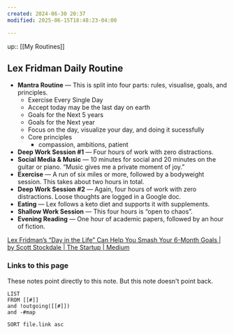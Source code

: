 ```yaml
---
created: 2024-06-30 20:37
modified: 2025-06-15T18:48:23-04:00

---
```

up::  [[My Routines]]
## Lex Fridman Daily Routine

- **Mantra Routine** — This is split into four parts: rules, visualise, goals, and principles.
	- Exercise Every Single Day
	- Accept today may be the last day on earth
	- Goals for the Next 5 years
	- Goals for the Next year
	- Focus on the day, visualize your day, and doing it sucessfully
	- Core principles
		- compassion, ambitions, patient
- **Deep Work Session #1** — Four hours of work with zero distractions.
- **Social Media & Music** — 10 minutes for social and 20 minutes on the guitar or piano. “Music gives me a private moment of joy.”
- **Exercise** — A run of six miles or more, followed by a bodyweight session. This takes about two hours in total.
- **Deep Work Session #2** — Again, four hours of work with zero distractions. Loose thoughts are logged in a Google doc.
- **Eating** — Lex follows a keto diet and supports it with supplements.
- **Shallow Work Session** — This four hours is “open to chaos”.
- **Evening Reading** — One hour of academic papers, followed by an hour of fiction.


[Lex Fridman’s “Day in the Life” Can Help You Smash Your 6-Month Goals | by Scott Stockdale | The Startup | Medium](https://medium.com/swlh/lex-fridmans-day-in-the-life-can-help-you-smash-your-6-month-goals-da7df856b9f5)
### Links to this page
These notes point directly to this note. But this note doesn't point back.
```dataview
LIST
FROM [[#]]
and !outgoing([[#]])
and -#map

SORT file.link asc
```
